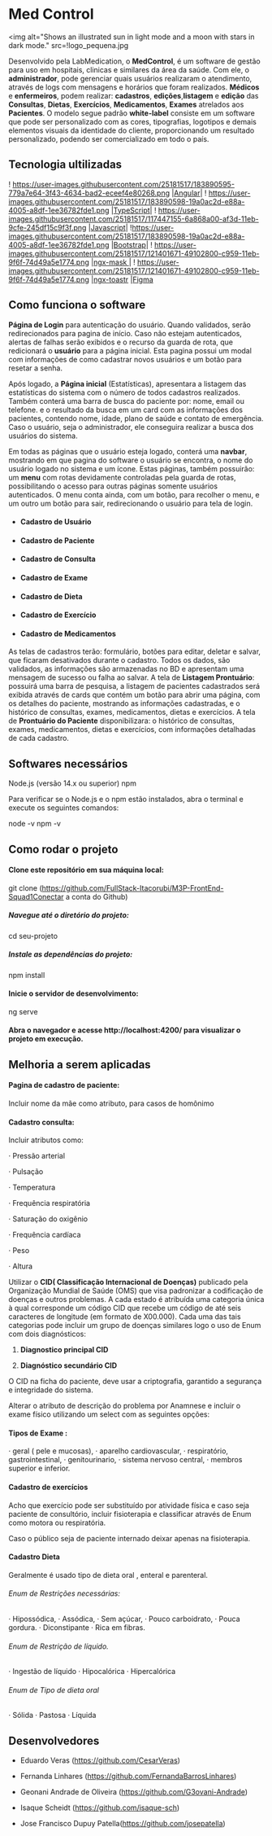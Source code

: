 # Med Control


  <img alt="Shows an illustrated sun in light mode and a moon with stars in dark mode." src=!logo_pequena.jpg


Desenvolvido pela LabMedication, o **MedControl**, é um software de gestão para uso em hospitais, clinicas e similares da área da saúde.
Com ele, o **administrador**, pode gerenciar quais usuários realizaram o atendimento, através de logs com mensagens e horários que foram realizados.
**Médicos** e **enfermeiros**, podem realizar: **cadastros**, **edições**,**listagem** e **edição** das **Consultas**, **Dietas**, **Exercícios**, **Medicamentos**, **Exames** atrelados aos **Pacientes**.
O modelo segue padrão **white-label** consiste em um software que pode ser personalizado com as cores, tipografias, logotipos e demais elementos visuais da identidade do cliente, proporcionando um resultado personalizado, podendo ser comercializado em todo o país.


## Tecnologia ultilizadas
! https://user-images.githubusercontent.com/25181517/183890595-779a7e64-3f43-4634-bad2-eceef4e80268.png
|[Angular](https://angular.io/cli/generate#guard-command)|
! https://user-images.githubusercontent.com/25181517/183890598-19a0ac2d-e88a-4005-a8df-1ee36782fde1.png
|[TypeScript](https://www.typescriptlang.org/)|
! https://user-images.githubusercontent.com/25181517/117447155-6a868a00-af3d-11eb-9cfe-245df15c9f3f.png
|[Javascript](https://developer.mozilla.org/pt-BR/docs/Web/JavaScript)|
!https://user-images.githubusercontent.com/25181517/183890598-19a0ac2d-e88a-4005-a8df-1ee36782fde1.png
|[Bootstrap](https://getbootstrap.com/)|
! https://user-images.githubusercontent.com/25181517/121401671-49102800-c959-11eb-9f6f-74d49a5e1774.png
|[ngx-mask ](https://getbootstrap.com/)|
! https://user-images.githubusercontent.com/25181517/121401671-49102800-c959-11eb-9f6f-74d49a5e1774.png
|[ngx-toastr](https://www.npmjs.com/package/ngx-toastr)
|[Figma](https://www.figma.com/file/Ls401zXD2AWuH7V3pYCY9p/Untitled?type=design&node-id=0-1&mode=design&t=uzsIIl3ikWc2U6Pm-0)




## Como funciona o software

**Página de Login** para autenticação do usuário. Quando validados, serão redirecionados 
para pagina de início. Caso não estejam autenticados, alertas de falhas serão exibidos e o recurso da guarda de rota, que redicionará o **usuário** para a página inicial. Esta pagina possui um modal com informações de como cadastrar novos usuários e um botão para resetar a senha.

Após logado, a **Página inicial** (Estatísticas), apresentara a listagem das estatísticas do sistema com o número de todos cadastros realizados. Também conterá uma barra de busca do paciente por: nome, email ou telefone. e o resultado da busca em um card com as informações dos pacientes, contendo nome, idade, plano de saúde e contato de emergência. Caso o usuário, seja o administrador, ele conseguira realizar a busca dos usuários do sistema.

Em todas as páginas que o usuário esteja logado, conterá uma **navbar**, mostrando em que pagina do software o usuário se encontra, o nome do usuário logado no sistema e um ícone.
Estas páginas, também possuirão: um **menu** com rotas devidamente controladas pela guarda de rotas, possibilitando o acesso para outras páginas somente usuários autenticados. O menu conta ainda, com um botão, para recolher o menu, e um outro um botão para sair, redirecionando o usuário para tela de login.

- #### Cadastro de Usuário
- #### Cadastro de Paciente
- #### Cadastro de Consulta
- #### Cadastro de Exame
- #### Cadastro de Dieta
- #### Cadastro de Exercício
- #### Cadastro de Medicamentos

As telas de cadastros terão: formulário, botões para editar, deletar e salvar, que ficaram desativados durante o cadastro. Todos os dados, são validados, as informações são armazenadas no BD e apresentam uma mensagem de sucesso ou falha ao salvar.
A tela de **Listagem Prontuário**: possuirá uma barra de pesquisa, a listagem de pacientes cadastrados será exibida através de cards que contém um botão para abrir uma página, com os detalhes do paciente, mostrando as informações cadastradas, e o histórico de consultas, exames, medicamentos, dietas e exercícios.
A tela de **Prontuário do Paciente** disponibilizara: o histórico de consultas, exames, medicamentos, dietas e exercícios, com informações detalhadas de cada cadastro.




## Softwares necessários

Node.js (versão 14.x ou superior) npm

Para verificar se o Node.js e o npm estão instalados, abra o terminal e execute os seguintes comandos:

node -v npm -v



## Como rodar o projeto

#### Clone este repositório em sua máquina local:

git clone 
 (https://github.com/FullStack-Itacorubi/M3P-FrontEnd-Squad1Conectar a conta do Github)
##### Navegue até o diretório do projeto:

cd seu-projeto

##### Instale as dependências do projeto:

npm install

#### Inicie o servidor de desenvolvimento:

ng serve

#### Abra o navegador e acesse http://localhost:4200/ para visualizar o projeto em execução.





## Melhoria a serem aplicadas

#### Pagina de cadastro de paciente:

Incluir nome da mãe como atributo, para casos de homônimo

#### Cadastro consulta:

Incluir atributos como:

· Pressão arterial

· Pulsação

· Temperatura

· Frequência respiratória

· Saturação do oxigênio

· Frequência cardíaca

· Peso

· Altura

Utilizar o **CID( Classificação Internacional de Doenças)**  publicado pela Organização Mundial de Saúde (OMS) que visa padronizar a codificação de doenças e outros problemas. A cada estado é atribuída uma categoria única à qual corresponde um código CID que recebe um código de até seis caracteres de longitude (em formato de X00.000).
Cada uma das tais categorias pode incluir um grupo de doenças similares logo o uso de Enum com dois diagnósticos:

1. **Diagnostico principal CID**

2. **Diagnóstico secundário CID**


O CID na ficha do paciente, deve usar a criptografia, garantido a segurança e integridade do sistema.

Alterar o atributo de descrição do problema por Anamnese e incluir o exame físico utilizando um select com as seguintes opções:

#### Tipos de Exame :

· geral ( pele e mucosas),
· aparelho cardiovascular,
· respiratório, gastrointestinal,
· genitourinario,
· sistema nervoso central,
· membros superior e inferior.

#### Cadastro de exercícios

Acho que exercício pode ser substituído por atividade física e caso seja paciente de consultório, incluir fisioterapia e classificar através de Enum como motora ou respiratória.

Caso o público seja de paciente internado deixar apenas na fisioterapia.

#### Cadastro Dieta

Geralmente é usado tipo de dieta oral , enteral e parenteral.

###### Enum de Restrições necessárias:

· Hipossódica,
· Assódica,
· Sem açúcar,
· Pouco carboidrato,
· Pouca gordura.
· Diconstipante
· Rica em fibras.

###### Enum de Restrição de líquido.

· Ingestão de líquido
· Hipocalórica
· Hipercalórica

###### Enum de Tipo de dieta oral

· Sólida
· Pastosa
· Líquida



## Desenvolvedores


- Eduardo Veras (https://github.com/CesarVeras)

- Fernanda Linhares (https://github.com/FernandaBarrosLinhares)

- Geonani Andrade de Oliveira (https://github.com/G3ovani-Andrade)

- Isaque Scheidt (https://github.com/isaque-sch)

- Jose Francisco Dupuy Patella(https://github.com/josepatella)